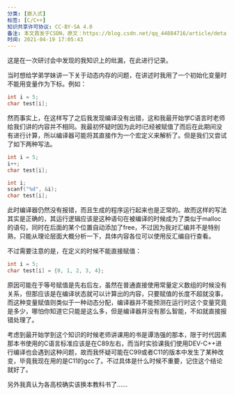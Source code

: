 ```yaml
---
分类: [嵌入式]
标签: [C/C++]
知识共享许可协议: CC-BY-SA 4.0
备注: 本文首发于CSDN，原文：https://blog.csdn.net/qq_44884716/article/details/115869020
时间: 2021-04-19 17:05:43
---
```




这是在一次研讨会中发现的我知识上的纰漏，在此进行记录。

当时想给学弟学妹讲一下关于动态内存的问题，在讲述时我用了一个初始化变量时不能用变量作为下标。例如：

```c
int i = 5;
char test[i];
```

然而事实上，在这样写了之后我发现编译没有出错，这和我最开始学C语言时老师给我们讲的内容并不相同。我最初怀疑时因为此时i已经被赋值了而后在此期间没有进行计算，所以编译器可能将其直接作为一个宏定义来解析了。但是我们又尝试了如下两种写法。

```c
int i = 5;
i++;
char test[i];
```

```c
int i;
scanf("%d", &i);
char test[i];
```

此时编译器仍然没有报错，而且生成的程序运行起来也是正常的。故而这样的写法其实是正确的，其运行逻辑应该是这种语句在被编译的时候成为了类似于malloc的语句，同时在后面的某个位置自动添加了free，不过因为我对汇编并不是特别熟，只能从理论层面大概分析一下，具体内容各位可以使用反汇编自行查看。

不过需要注意的是，在定义的时候不能直接赋值：

```c
int i = 5;
char test[i] = {0, 1, 2, 3, 4};
```

原因可能在于等号赋值是先右后左，虽然在普通直接使用常量定义数组的时候没有关系，但那应该是在编译状态就可以计算出的内容，只要赋值的长度不超就没事，而这种变量赋值则类似于一种动态分配，编译器并不能预测在运行时这个变量究竟是多少，哪怕你知道它只能是这么多，但是编译器并没有那么智能，不如就直接报错处理了。

考虑到最开始学到这个知识的时候老师讲课用的书是谭浩强的那本，限于时代因素那本书使用的C语言标准应该是在C89左右，而当时实验课我们使用DEV-C++进行编译也会遇到这种问题，故而我怀疑可能在C99或者C11的版本中发生了某种改变，毕竟我现在用的是C11的gcc了。不过具体是什么时候不重要，记住这个结论就好了。

另外我真认为各高校确实该换本教科书了……
